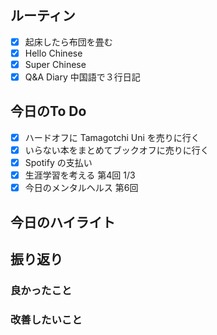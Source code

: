 ## ルーティン
- [x] 起床したら布団を畳む
- [x] Hello Chinese
- [x] Super Chinese
- [x] Q&A Diary 中国語で３行日記
## 今日のTo Do
- [x] ハードオフに Tamagotchi Uni を売りに行く
- [x] いらない本をまとめてブックオフに売りに行く
- [x] Spotify の支払い
- [x] 生涯学習を考える 第4回 1/3
- [x] 今日のメンタルヘルス 第6回
## 今日のハイライト
## 振り返り
### 良かったこと
### 改善したいこと
